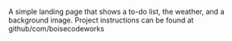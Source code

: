 A simple landing page that shows a to-do list, the weather, and a background image.  Project instructions can be found at github/com/boisecodeworks
